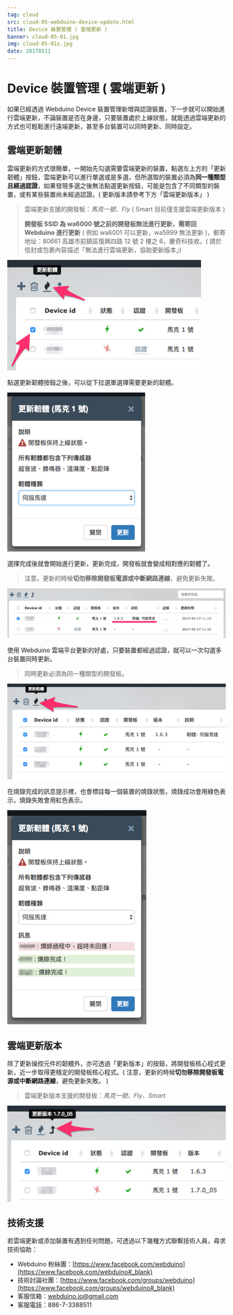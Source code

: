 ```yaml
---
tag: cloud
src: cloud-05-webduino-device-update.html
title: Device 裝置管理 ( 雲端更新 )
banner: cloud-05-01.jpg
img: cloud-05-01s.jpg
date: 20170511
---
```


<!-- @@master  = ../../_layout.html-->

<!-- @@block  =  meta-->

<title>Device 裝置管理 ( 雲端更新 ) :::: Webduino = Web × Arduino</title>

<meta name="description" content="如果已經透過 Webduino Device 裝置管理新增與認證裝置，下一步就可以開始進行雲端更新，不論裝置是否在身邊，只要裝置處於上線狀態，就能透過雲端更新的方式也可輕鬆進行遠端更新，甚至多台裝置可以同時更新、同時設定。">

<meta itemprop="description" content="如果已經透過 Webduino Device 裝置管理新增與認證裝置，下一步就可以開始進行雲端更新，不論裝置是否在身邊，只要裝置處於上線狀態，就能透過雲端更新的方式也可輕鬆進行遠端更新，甚至多台裝置可以同時更新、同時設定。">

<meta property="og:description" content="如果已經透過 Webduino Device 裝置管理新增與認證裝置，下一步就可以開始進行雲端更新，不論裝置是否在身邊，只要裝置處於上線狀態，就能透過雲端更新的方式也可輕鬆進行遠端更新，甚至多台裝置可以同時更新、同時設定。">

<meta property="og:title" content="Device 裝置管理 ( 雲端更新 )" >

<meta property="og:url" content="https://webduino.io/tutorials/cloud-05-webduino-device-update.html">

<meta property="og:image" content="https://webduino.io/img/tutorials/cloud-05-01s.jpg">

<meta itemprop="image" content="https://webduino.io/img/tutorials/cloud-05-01s.jpg">

<include src="../_include-tutorials.html"></include>

<!-- @@close-->

<!-- @@block  =  preAndNext-->

<include src="../_include-tutorials-content.html"></include>

<!-- @@close-->


<!-- @@block  =  tutorials-->
# Device 裝置管理 ( 雲端更新 )

如果已經透過 Webduino Device 裝置管理新增與認證裝置，下一步就可以開始進行雲端更新，不論裝置是否在身邊，只要裝置處於上線狀態，就能透過雲端更新的方式也可輕鬆進行遠端更新，甚至多台裝置可以同時更新、同時設定。

## 雲端更新韌體

雲端更新的方式很簡單，一開始先勾選需要雲端更新的裝置，點選左上方的「更新韌體」按鈕，雲端更新可以進行單選或是多選，但所選取的裝置必須為**同一種類型且經過認證**，如果發現多選之後無法點選更新按鈕，可能是包含了不同類型的裝置，或有某些裝置尚未經過認證。( 更新版本請參考下方「雲端更新版本」 ) 

> 雲端更新支援的開發板：*馬克一號、Fly* ( Smart 目前僅支援雲端更新版本 )
>
> **開發板 SSID 為 wa6000 號之前的開發板無法進行更新，需寄回 Webduino 進行更新** ( 例如 wa6001 可以更新，wa5999 無法更新 )，郵寄地址：80661 高雄市前鎮區復興四路 12 號 2 樓之 6，慶奇科技收。( 請於信封或包裹內容描述「無法進行雲端更新，協助更新版本」)

![](../img/tutorials/cloud-05-02.jpg)

點選更新韌體按鈕之後，可以從下拉選單選擇需要更新的韌體。

![](../img/tutorials/cloud-05-03.jpg)

選擇完成後就會開始進行更新，更新完成，開發板就會變成相對應的韌體了。

> 注意，更新的時候**切勿移除開發板電源或中斷網路連線**，避免更新失敗。

![](../img/tutorials/cloud-05-04.jpg)

使用 Webduino 雲端平台更新的好處，只要裝置都經過認證，就可以一次勾選多台裝置同時更新。

> 同時更新必須為同一種類型的開發板。

![](../img/tutorials/cloud-05-05.jpg)

在燒錄完成的訊息提示裡，也會標註每一個裝置的燒錄狀態，燒錄成功會用綠色表示，燒錄失敗會用紅色表示。

![](../img/tutorials/cloud-05-06.jpg)



## 雲端更新版本

除了更新操控元件的韌體外，亦可透過「更新版本」的按鈕，將開發板核心程式更新，近一步取得更穩定的開發板核心程式。( 注意，更新的時候**切勿移除開發板電源或中斷網路連線**，避免更新失敗。 )

> 雲端更新版本支援的開發板：*馬克一號、Fly、Smart* 

![](../img/tutorials/cloud-05-07.jpg)

## 技術支援

若雲端更新或添加裝置有遇到任何問題，可透過以下幾種方式聯繫技術人員，尋求技術協助：

- Webduino 粉絲團：[https://www.facebook.com/webduino](https://www.facebook.com/webduino#_blank)
- 技術討論社團：[https://www.facebook.com/groups/webduino](https://www.facebook.com/groups/webduino#_blank)
- 客服信箱：[webduino.io@gmail.com](mailto:webduino.io@gmail.com#_blank)
- 客服電話：886-7-3388511



<!-- @@close-->
